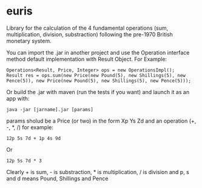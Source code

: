 # euris

Library for the calculation of the 4 fundamental operations (sum, multiplication, division, substraction) following the pre-1970 British monetary system.

You can import the .jar in another project and use the Operation interface method default implementation with Result Object. For Example:

    Operations<Result, Price, Integer> ops = new OperationsImpl();
    Result res = ops.sum(new Price(new Pound(5), new Shillings(5), new Pence(5)), new Price(new Pound(5), new Shillings(5), new Pence(5)));

Or build the .jar with maven (run the tests if you want) and launch it as an app with:

    java -jar [jarname].jar [params]
  
params sholud be a Price (or two) in the form Xp Ys Zd and an operation (+, -, *, /) for example:
  
    12p 5s 7d + 1p 4s 9d

Or

    12p 5s 7d * 3
  
Clearly + is sum, - is substraction, * is multiplication, / is division and p, s and d means Pound, Shillings and Pence
